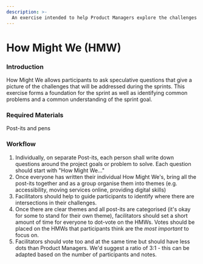```yaml
---
description: >-
  An exercise intended to help Product Managers explore the challenges and uncertainties about solving the problem their users face.
---
```


# How Might We (HMW)

### Introduction

How Might We allows participants to ask speculative questions that give a picture of the challenges that will be addressed during the sprints. This exercise forms a foundation for the sprint as well as identifying common problems and a common understanding of the sprint goal. 

### Required Materials

Post-its and pens

### Workflow

1. Individually, on separate Post-its, each person shall write down questions around the project goals or problem to solve. Each question should start with "How Might We..."
1. Once everyone has written their individual How Might We's, bring all the post-its together and as a group organise them into themes (e.g. accessibility, moving services online, providing digital skills)
1. Facilitators should help to guide participants to identify where there are intersections in their challenges.
1. Once there are clear themes and all post-its are categorised (it's okay for some to stand for their own theme), facilitators should set a short amount of time for everyone to dot-vote on the HMWs. Votes should be placed on the HMWs that participants think are the *most important* to focus on.
1. Facilitators should vote too and at the same time but should have less dots than Product Managers. We'd suggest a ratio of 3:1 - this can be adapted based on the number of participants and notes.
